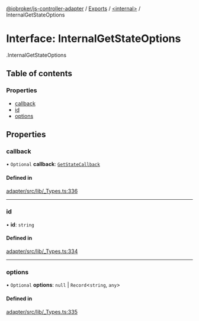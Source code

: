 [@iobroker/js-controller-adapter](../README.md) / [Exports](../modules.md) / [<internal\>](../modules/internal_.md) / InternalGetStateOptions

# Interface: InternalGetStateOptions

[<internal>](../modules/internal_.md).InternalGetStateOptions

## Table of contents

### Properties

- [callback](internal_.InternalGetStateOptions.md#callback)
- [id](internal_.InternalGetStateOptions.md#id)
- [options](internal_.InternalGetStateOptions.md#options)

## Properties

### callback

• `Optional` **callback**: [`GetStateCallback`](../modules/internal_.md#getstatecallback)

#### Defined in

[adapter/src/lib/_Types.ts:336](https://github.com/ioBroker/ioBroker.js-controller/blob/0732666c/packages/adapter/src/lib/_Types.ts#L336)

___

### id

• **id**: `string`

#### Defined in

[adapter/src/lib/_Types.ts:334](https://github.com/ioBroker/ioBroker.js-controller/blob/0732666c/packages/adapter/src/lib/_Types.ts#L334)

___

### options

• `Optional` **options**: ``null`` \| `Record`<`string`, `any`\>

#### Defined in

[adapter/src/lib/_Types.ts:335](https://github.com/ioBroker/ioBroker.js-controller/blob/0732666c/packages/adapter/src/lib/_Types.ts#L335)
